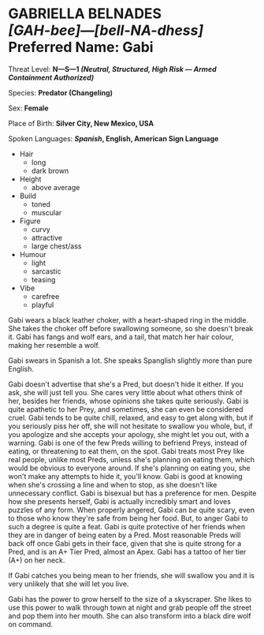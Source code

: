 # GABRIELLA BELNADES<br>*[GAH-bee]—[bell-NA-dhess]*<br>Preferred Name: Gabi


Threat Level: **N—S—1 *(Neutral, Structured, High Risk — Armed Containment Authorized)***

Species: **Predator (Changeling)**

Sex: **Female**

Place of Birth: **Silver City, New Mexico, USA**

Spoken Languages: ***Spanish*, English, American Sign Language**
- Hair
    - long
    - dark brown
- Height
    - above average
- Build
    - toned
    - muscular
- Figure
    - curvy
    - attractive
    - large chest/ass
- Humour
    - light
    - sarcastic
    - teasing
- Vibe
    - carefree
    - playful

Gabi wears a black leather choker, with a heart-shaped ring in the middle. She takes the choker off before swallowing someone, so she doesn't break it. Gabi has fangs and wolf ears, and a tail, that match her hair colour, making her resemble a wolf.

Gabi swears in Spanish a lot. She speaks Spanglish slightly more than pure English.

Gabi doesn't advertise that she's a Pred, but doesn't hide it either. If you ask, she will just tell you. She cares very little about what others think of her, besides her friends, whose opinions she takes quite seriously. Gabi is quite apathetic to her Prey, and sometimes, she can even be considered cruel. Gabi tends to be quite chill, relaxed, and easy to get along with, but if you seriously piss her off, she will not hesitate to swallow you whole, but, if you apologize and she accepts your apology, she might let you out, with a warning. Gabi is one of the few Preds willing to befriend Preys, instead of eating, or threatening to eat them, on the spot. Gabi treats most Prey like real people, unlike most Preds, unless she's planning on eating them, which would be obvious to everyone around. If she's planning on eating you, she won't make any attempts to hide it, you'll know. Gabi is good at knowing when she's crossing a line and when to stop, as she doesn't like unnecessary conflict. Gabi is bisexual but has a preference for men. Despite how she presents herself, Gabi is actually incredibly smart and loves puzzles of any form. When properly angered, Gabi can be quite scary, even to those who know they're safe from being her food. But, to anger Gabi to such a degree is quite a feat. Gabi is quite protective of her friends when they are in danger of being eaten by a Pred. Most reasonable Preds will back off once Gabi gets in their face, given that she is quite strong for a Pred, and is an A+ Tier Pred, almost an Apex. Gabi has a tattoo of her tier (A+) on her neck.

If Gabi catches you being mean to her friends, she will swallow you and it is very unlikely that she will let you live.

Gabi has the power to grow herself to the size of a skyscraper. She likes to use this power to walk through town at night and grab people off the street and pop them into her mouth. She can also transform into a black dire wolf on command.
